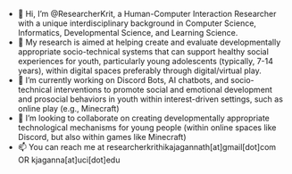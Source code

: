- 👋 Hi, I’m @ResearcherKrit, a Human-Computer Interaction Researcher with a unique interdisciplinary background in Computer Science, Informatics, Developmental Science, and Learning Science. 
- 👀 My research is aimed at helping create and evaluate developmentally appropriate socio-technical systems that can support healthy social experiences for youth, particularly young adolescents (typically, 7-14 years), within digital spaces preferably through digital/virtual play.
- 🌱 I’m currently working on Discord Bots, AI chatbots, and socio-technical interventions to promote social and emotional development and prosocial behaviors in youth within interest-driven settings, such as online play (e.g., Minecraft)
- 💞️ I’m looking to collaborate on creating developmentally appropriate technological mechanisms for young people (within online spaces like Discord, but also within games like Minecraft)
- 📫 You can reach me at researcherkrithikajagannath[at]gmail[dot]com OR kjaganna[at]uci[dot]edu

<!---
ResearcherKrit/ResearcherKrit is a ✨ special ✨ repository because its `README.md` (this file) appears on your GitHub profile.
You can click the Preview link to take a look at your changes.
--->
